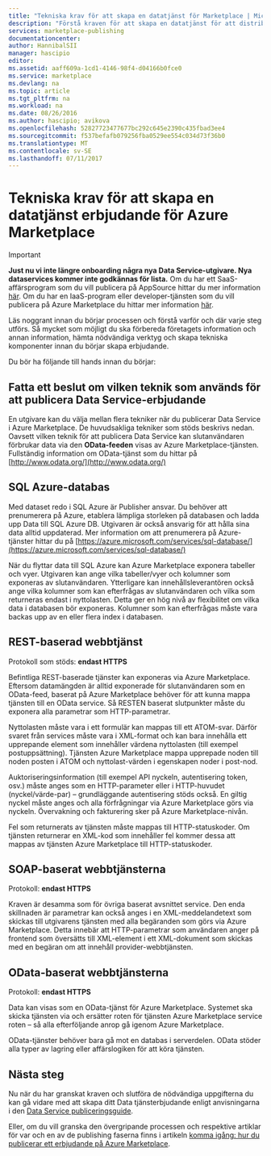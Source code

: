 ```yaml
---
title: "Tekniska krav för att skapa en datatjänst för Marketplace | Microsoft Docs"
description: "Förstå kraven för att skapa en datatjänst för att distribuera och sälja på Azure Marketplace"
services: marketplace-publishing
documentationcenter: 
author: HannibalSII
manager: hascipio
editor: 
ms.assetid: aaff609a-1cd1-4146-98f4-d04166b0fce0
ms.service: marketplace
ms.devlang: na
ms.topic: article
ms.tgt_pltfrm: na
ms.workload: na
ms.date: 08/26/2016
ms.author: hascipio; avikova
ms.openlocfilehash: 52827723477677bc292c645e2390c435fbad3ee4
ms.sourcegitcommit: f537befafb079256fba0529ee554c034d73f36b0
ms.translationtype: MT
ms.contentlocale: sv-SE
ms.lasthandoff: 07/11/2017
---
```

# <a name="technical-pre-requisites-for-creating-a-data-service-offer-for-the-azure-marketplace"></a>Tekniska krav för att skapa en datatjänst erbjudande för Azure Marketplace
> [!IMPORTANT]
> **Just nu vi inte längre onboarding några nya Data Service-utgivare. Nya dataservices kommer inte godkännas för lista.** Om du har ett SaaS-affärsprogram som du vill publicera på AppSource hittar du mer information [här](https://appsource.microsoft.com/partners). Om du har en IaaS-program eller developer-tjänsten som du vill publicera på Azure Marketplace du hittar mer information [här](https://azure.microsoft.com/marketplace/programs/certified/).
> 
> 

Läs noggrant innan du börjar processen och förstå varför och där varje steg utförs. Så mycket som möjligt du ska förbereda företagets information och annan information, hämta nödvändiga verktyg och skapa tekniska komponenter innan du börjar skapa erbjudande.

Du bör ha följande till hands innan du börjar:

## <a name="make-a-decision-on-what-technology-will-be-used-to-publish-your-data-service-offer"></a>Fatta ett beslut om vilken teknik som används för att publicera Data Service-erbjudande
En utgivare kan du välja mellan flera tekniker när du publicerar Data Service i Azure Marketplace. De huvudsakliga tekniker som stöds beskrivs nedan. Oavsett vilken teknik för att publicera Data Service kan slutanvändaren förbrukar data via den **OData-feeden** visas av Azure Marketplace-tjänsten. Fullständig information om OData-tjänst som du hittar på [http://www.odata.org/](http://www.odata.org/)

## <a name="sql-azure-database"></a>SQL Azure-databas
Med dataset redo i SQL Azure är Publisher ansvar. Du behöver att prenumerera på Azure, etablera lämpliga storleken på databasen och ladda upp Data till SQL Azure DB. Utgivaren är också ansvarig för att hålla sina data alltid uppdaterad. Mer information om att prenumerera på Azure-tjänster hittar du på [https://azure.microsoft.com/services/sql-database/](https://azure.microsoft.com/services/sql-database/)

När du flyttar data till SQL Azure kan Azure Marketplace exponera tabeller och vyer. Utgivaren kan ange vilka tabeller/vyer och kolumner som exponeras av slutanvändaren. Ytterligare kan innehållsleverantören också ange vilka kolumner som kan efterfrågas av slutanvändaren och vilka som returneras endast i nyttolasten. Detta ger en hög nivå av flexibilitet om vilka data i databasen bör exponeras. Kolumner som kan efterfrågas måste vara backas upp av en eller flera index i databasen.

## <a name="rest-based-web-service"></a>REST-baserad webbtjänst
Protokoll som stöds: **endast HTTPS**

Befintliga REST-baserade tjänster kan exponeras via Azure Marketplace. Eftersom datamängden är alltid exponerade för slutanvändaren som en OData-feed, baserat på Azure Marketplace behöver för att kunna mappa tjänsten till en OData service. Så RESTEN baserat slutpunkter måste du exponera alla parametrar som HTTP-parametrar.

Nyttolasten måste vara i ett formulär kan mappas till ett ATOM-svar. Därför svaret från services måste vara i XML-format och kan bara innehålla ett upprepande element som innehåller värdena nyttolasten (till exempel postuppsättning). Tjänsten Azure Marketplace mappa upprepade noden till noden posten i ATOM och nyttolast-värden i egenskapen noder i post-nod.

Auktoriseringsinformation (till exempel API nyckeln, autentisering token, osv.) måste anges som en HTTP-parameter eller i HTTP-huvudet (nyckel/värde-par) – grundläggande autentisering stöds också. En giltig nyckel måste anges och alla förfrågningar via Azure Marketplace görs via nyckeln. Övervakning och fakturering sker på Azure Marketplace-nivån.

Fel som returnerats av tjänsten måste mappas till HTTP-statuskoder. Om tjänsten returnerar en XML-kod som innehåller fel kommer dessa att mappas av tjänsten Azure Marketplace till HTTP-statuskoder.

## <a name="soap-based-web-services"></a>SOAP-baserat webbtjänsterna
Protokoll: **endast HTTPS**

Kraven är desamma som för övriga baserat avsnittet service. Den enda skillnaden är parametrar kan också anges i en XML-meddelandetext som skickas till utgivarens tjänsten med alla begäranden som görs via Azure Marketplace. Detta innebär att HTTP-parametrar som användaren anger på frontend som översätts till XML-element i ett XML-dokument som skickas med en begäran om att innehåll provider-webbtjänsten.

## <a name="odata-based-web-services"></a>OData-baserat webbtjänsterna
Protokoll: **endast HTTPS**

Data kan visas som en OData-tjänst för Azure Marketplace. Systemet ska skicka tjänsten via och ersätter roten för tjänsten Azure Marketplace service roten – så alla efterföljande anrop gå igenom Azure Marketplace.

OData-tjänster behöver bara gå mot en databas i serverdelen. OData stöder alla typer av lagring eller affärslogiken för att köra tjänsten.

## <a name="next-steps"></a>Nästa steg
Nu när du har granskat kraven och slutföra de nödvändiga uppgifterna du kan gå vidare med att skapa ditt Data tjänsterbjudande enligt anvisningarna i den [Data Service publiceringsguide](marketplace-publishing-data-service-creation.md).

Eller, om du vill granska den övergripande processen och respektive artiklar för var och en av de publishing faserna finns i artikeln [komma igång: hur du publicerar ett erbjudande på Azure Marketplace](marketplace-publishing-getting-started.md).

[link-acct]:marketplace-publishing-accounts-creation-registration.md
